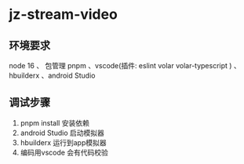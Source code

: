 # jz-stream-video

## 环境要求

node 16 、 包管理  pnpm 、vscode(插件: eslint volar volar-typescript ) 、hbuilderx 、android Studio

## 调试步骤

1. pnpm install 安装依赖
2. android Studio 启动模拟器
3. hbuilderx 运行到app模拟器
4. 编码用vscode 会有代码校验



